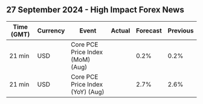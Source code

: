 ## 27 September 2024 - High Impact Forex News

| Time (GMT) | Currency | Event | Actual | Forecast | Previous |
|------|----------|-------|--------|----------|----------|
| 21 min | USD | Core PCE Price Index (MoM) (Aug) |  | 0.2% | 0.2% |
| 21 min | USD | Core PCE Price Index (YoY) (Aug) |  | 2.7% | 2.6% |
